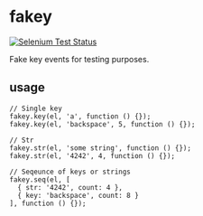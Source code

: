 fakey
=====

[![Selenium Test Status](https://saucelabs.com/buildstatus/jaridmargolin_fakey)](https://saucelabs.com/u/jaridmargolin_fakey)

Fake key events for testing purposes. 



usage
-----

	// Single key
	fakey.key(el, 'a', function () {});
	fakey.key(el, 'backspace', 5, function () {});

	// Str
	fakey.str(el, 'some string', function () {});
	fakey.str(el, '4242', 4, function () {});

	// Seqeunce of keys or strings
	fakey.seq(el, [
	  { str: '4242', count: 4 },
	  { key: 'backspace', count: 8 }
	], function () {});